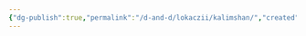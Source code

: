 ```yaml
---
{"dg-publish":true,"permalink":"/d-and-d/lokaczii/kalimshan/","created":"2024-04-01T23:52:09.670+03:00","updated":"2024-04-01T23:52:19.957+03:00"}
---
```


